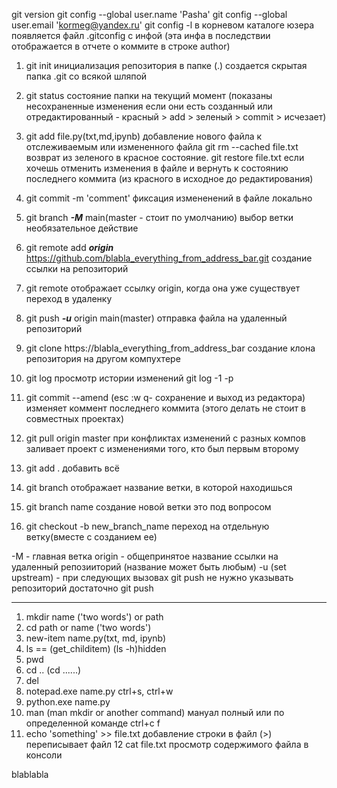 git version
git config --global user.name 'Pasha'
git config --global user.email 'kormeg@yandex.ru'
git config -l
в корневом каталоге юзера появляется файл .gitconfig с инфой (эта инфа в последствии отображается в отчете о коммите в строке author)

1. git init инициализация репозитория в папке (.)
создается скрытая папка .git со всякой шляпой
2. git status состояние папки на текущий момент (показаны несохраненные изменения если они есть созданный или отредактированный - красный > add > зеленый > commit > исчезает)

3. git add file.py(txt,md,ipynb) добавление нового файла к отслеживаемым или измененного файла
git rm --cached file.txt возврат из зеленого в красное состояние.
git restore file.txt если хочешь отменить изменения в файле и вернуть к состоянию последнего коммита (из красного в исходное до редактирования)
4. git commit -m 'comment' фиксация измененений в файле локально
5. git branch ***-M*** main(master - стоит по умолчанию) выбор ветки необязательное действие
6. git remote add ***origin*** https://github.com/blabla_everything_from_address_bar.git создание ссылки на репозиторий
7. git remote отображает ссылку origin, когда она уже существует
переход в удаленку
8. git push ***-u*** origin main(master) отправка файла на удаленный репозиторий
9. git clone https://blabla_everything_from_address_bar создание клона репозитория на другом компухтере
10. git log просмотр истории изменений
git log -1 -p
11. git commit --amend (esc :w q- сохранение и выход из редактора) изменяет коммент последнего коммита (этого делать не стоит в совместных проектах)
12. git pull origin master при конфликтах изменений с разных компов заливает проект с изменениями того, кто был первым второму 
13. git add . добавить всё
14. git branch отображает название ветки, в которой находишься
15. git branch name создание новой ветки это под вопросом
16. git checkout -b new_branch_name переход на отдельную ветку(вместе с созданием ее)

-M - главная ветка
origin - общепринятое название ссылки на удаленный репозииторий (название может быть любым)
-u  (set upstream) -  при следующих вызовах git push не нужно указывать репозиторий достаточно git push

___

1. mkdir name ('two words') or path 
2. cd path or name ('two words')
3. new-item name.py(txt, md, ipynb)
4. ls == (get_childitem) (ls -h)hidden
5. pwd
6. cd .. (cd ..\..\..)
7. del
8. notepad.exe name.py ctrl+s, ctrl+w
9. python.exe name.py 
10. man (man mkdir or another command) мануал полный или по определенной команде ctrl+c f
11. echo 'something' >> file.txt добавление строки в файл (>) переписывает файл
12 cat file.txt просмотр содержимого файла в консоли 



blablabla
































